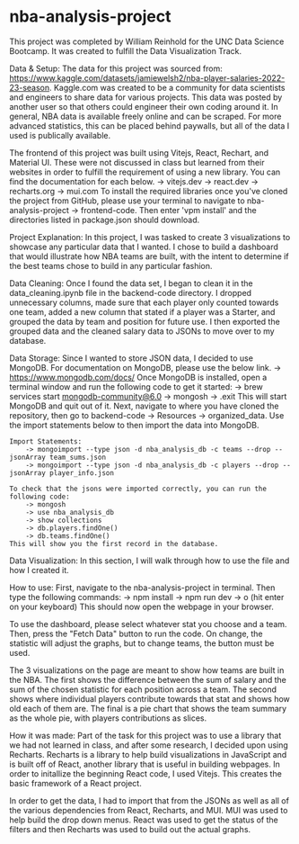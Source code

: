 # nba-analysis-project

This project was completed by William Reinhold for the UNC Data Science Bootcamp. It was created to fulfill the Data Visualization Track. 

Data & Setup:
    The data for this project was sourced from: https://www.kaggle.com/datasets/jamiewelsh2/nba-player-salaries-2022-23-season. Kaggle.com was created to be a community for data scientists and engineers to share data for various projects. This data was posted by another user so that others could engineer their own coding around it. In general, NBA data is available freely online and can be scraped. For more advanced statistics, this can be placed behind paywalls, but all of the data I used is publically available.

The frontend of this project was built using Vitejs, React, Rechart, and Material UI. These were not discussed in class but learned from their websites in order to fulfill the requirement of using a new library. You can find the documentation for each below.
        -> vitejs.dev
        -> react.dev
        -> recharts.org
        -> mui.com
To install the required libraries once you've cloned the project from GitHub, please use your terminal to navigate to nba-analysis-project -> frontend-code. Then enter 'vpm install' and the directories listed in package.json should download.

Project Explanation:
    In this project, I was tasked to create 3 visualizations to showcase any particular data that I wanted. I chose to build a dashboard that would illustrate how NBA teams are built, with the intent to determine if the best teams chose to build in any particular fashion.

Data Cleaning:
    Once I found the data set, I began to clean it in the data_cleaning.ipynb file in the backend-code directory. I dropped unnecessary columns, made sure that each player only counted towards one team, added a new column that stated if a player was a Starter, and grouped the data by team and position for future use. I then exported the grouped data and the cleaned salary data to JSONs to move over to my database.

Data Storage:
    Since I wanted to store JSON data, I decided to use MongoDB. For documentation on MongoDB, please use the below link.
            -> https://www.mongodb.com/docs/
    Once MongoDB is installed, open a terminal window and run the following code to get it started:
            -> brew services start mongodb-community@6.0
            -> mongosh
            -> .exit
    This will start MongoDB and quit out of it. Next, navigate to where you have cloned the repository, then go to backend-code -> Resources -> organized_data. Use the import statements below to then import the data into MongoDB.

    Import Statements:
        -> mongoimport --type json -d nba_analysis_db -c teams --drop --jsonArray team_sums.json
        -> mongoimport --type json -d nba_analysis_db -c players --drop --jsonArray player_info.json
        
    To check that the jsons were imported correctly, you can run the following code:
        -> mongosh
        -> use nba_analysis_db
        -> show collections
        -> db.players.findOne()
        -> db.teams.findOne()
    This will show you the first record in the database.

Data Visualization:
    In this section, I will walk through how to use the file and how I created it.
    
How to use:
    First, navigate to the nba-analysis-project in terminal. Then type the following commands:
        -> npm install
        -> npm run dev
        -> o
            (hit enter on your keyboard)
    This should now open the webpage in your browser.
    
To use the dashboard, please select whatever stat you choose and a team. Then, press the "Fetch Data" button to run the code. On change, the statistic will adjust the graphs, but to change teams, the button must be used. 

The 3 visualizations on the page are meant to show how teams are built in the NBA. The first shows the difference between the sum of salary and the sum of the chosen statistic for each position across a team. The second shows where individual players contribute towards that stat and shows how old each of them are. The final is a pie chart that shows the team summary as the whole pie, with players contributions as slices. 

How it was made:
    Part of the task for this project was to use a library that we had not learned in class, and after some research, I decided upon using Recharts. Recharts is a library to help build visualizations in JavaScript and is built off of React, another library that is useful in building webpages. In order to initallize the beginning React code, I used Vitejs. This creates the basic framework of a React project.

In order to get the data, I had to import that from the JSONs as well as all of the various dependencies from React, Recharts, and MUI. MUI was used to help build the drop down menus. React was used to get the status of the filters and then Recharts was used to build out the actual graphs.
